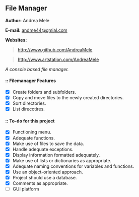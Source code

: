## File Manager

**Author:** Andrea Mele

**E-mail:** andme44@gmial.com

**Websites:**
> http://www.github.com/AndreaMele

> http://www.artstation.com/AndreaMele


*A console based file manager.*


#### :: Filemanager Features
- [x] Create folders and subfolders.
- [x] Copy and move files to the newly created directories.
- [x] Sort directories.
- [x] List direcotires.

#### :: To-do for this project
- [x] Functioning menu.
- [x] Adequate functions.
- [x]  Make use of files to save the data.
- [x] Handle adequate exceptions.
- [x] Display information formatted adequately.
- [x] Make use of lists or dictionaries as appropriate.
- [x] Adequate naming conventions for variables and functions.
- [x] Use an object-oriented approach.
- [x] Project should use a database.
- [x] Comments as appropriate.
- [ ] GUI platform
